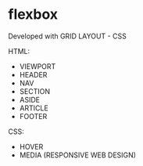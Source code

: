 # flexbox
Developed with GRID LAYOUT - CSS


HTML:

* VIEWPORT
* HEADER
* NAV
* SECTION
* ASIDE
* ARTICLE
* FOOTER


CSS:

* HOVER
* MEDIA (RESPONSIVE WEB DESIGN)
